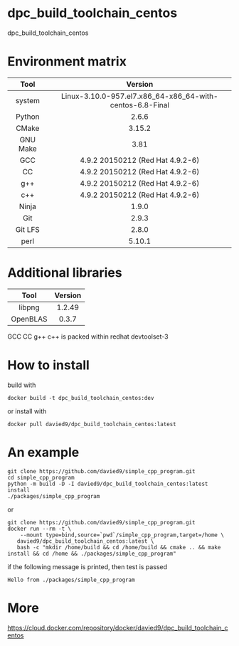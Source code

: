 # dpc_build_toolchain_centos
dpc_build_toolchain_centos



# Environment matrix

| Tool     | Version |
|:--------:|:-------------------:|
| system   | Linux-3.10.0-957.el7.x86_64-x86_64-with-centos-6.8-Final |
| Python   | 2.6.6 |
| CMake    | 3.15.2 |
| GNU Make | 3.81 |
| GCC      | 4.9.2 20150212 (Red Hat 4.9.2-6) |
| CC       | 4.9.2 20150212 (Red Hat 4.9.2-6) |
| g++      | 4.9.2 20150212 (Red Hat 4.9.2-6) |
| c++      | 4.9.2 20150212 (Red Hat 4.9.2-6) |
| Ninja    | 1.9.0 |
| Git      | 2.9.3 |
| Git LFS  | 2.8.0 |
| perl     | 5.10.1 |

# Additional libraries

| Tool     | Version |
|:--------:|:-------:|
| libpng   | 1.2.49 |
| OpenBLAS | 0.3.7 |

GCC CC g++ c++ is packed within redhat devtoolset-3

# How to install

build with 
```
docker build -t dpc_build_toolchain_centos:dev
```
or install with
```
docker pull davied9/dpc_build_toolchain_centos:latest
```

# An example

```
git clone https://github.com/davied9/simple_cpp_program.git
cd simple_cpp_program
python -m build -D -I davied9/dpc_build_toolchain_centos:latest install
./packages/simple_cpp_program
```

or

```
git clone https://github.com/davied9/simple_cpp_program.git
docker run --rm -t \
    --mount type=bind,source=`pwd`/simple_cpp_program,target=/home \
   davied9/dpc_build_toolchain_centos:latest \
   bash -c "mkdir /home/build && cd /home/build && cmake .. && make install && cd /home && ./packages/simple_cpp_program"
```

if the following message is printed, then test is passed

```
Hello from ./packages/simple_cpp_program
```

# More

https://cloud.docker.com/repository/docker/davied9/dpc_build_toolchain_centos
